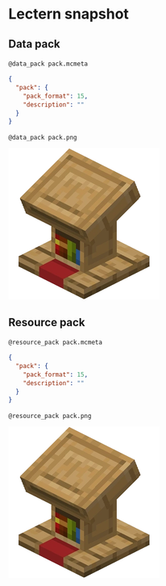# Lectern snapshot

## Data pack

`@data_pack pack.mcmeta`

```json
{
  "pack": {
    "pack_format": 15,
    "description": ""
  }
}
```

`@data_pack pack.png`

![data_pack.png](pack.png)

## Resource pack

`@resource_pack pack.mcmeta`

```json
{
  "pack": {
    "pack_format": 15,
    "description": ""
  }
}
```

`@resource_pack pack.png`

![resource_pack.png](pack_1.png)
